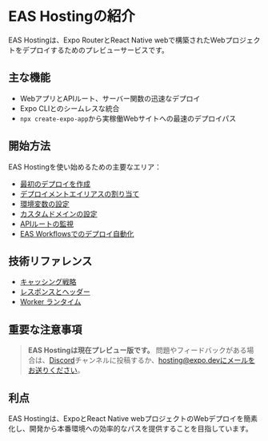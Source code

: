 # EAS Hostingの紹介

EAS Hostingは、Expo RouterとReact Native webで構築されたWebプロジェクトをデプロイするためのプレビューサービスです。

## 主な機能

- WebアプリとAPIルート、サーバー関数の迅速なデプロイ
- Expo CLIとのシームレスな統合
- `npx create-expo-app`から実稼働Webサイトへの最速のデプロイパス

## 開始方法

EAS Hostingを使い始めるための主要なエリア：

- [最初のデプロイを作成](/frameworks/expo/docs/eas/hosting/get-started)
- [デプロイメントエイリアスの割り当て](/frameworks/expo/docs/eas/hosting/deployments-and-aliases)
- [環境変数の設定](/frameworks/expo/docs/eas/hosting/environment-variables)
- [カスタムドメインの設定](/frameworks/expo/docs/eas/hosting/custom-domain)
- [APIルートの監視](/frameworks/expo/docs/eas/hosting/api-routes)
- [EAS Workflowsでのデプロイ自動化](/frameworks/expo/docs/eas/hosting/workflows)

## 技術リファレンス

- [キャッシング戦略](/frameworks/expo/docs/eas/hosting/reference/caching)
- [レスポンスとヘッダー](/frameworks/expo/docs/eas/hosting/reference/responses-and-headers)
- [Worker ランタイム](/frameworks/expo/docs/eas/hosting/reference/worker-runtime)

## 重要な注意事項

> **EAS Hostingは現在プレビュー版です。** 問題やフィードバックがある場合は、[Discord](https://chat.expo.dev/)チャンネルに投稿するか、hosting@expo.devにメールをお送りください。

## 利点

EAS Hostingは、ExpoとReact Native webプロジェクトのWebデプロイを簡素化し、開発から本番環境への効率的なパスを提供することを目指しています。
